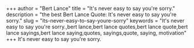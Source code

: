+++
author = "Bert Lance"
title = "It's never easy to say you're sorry."
description = "the best Bert Lance Quote: It's never easy to say you're sorry."
slug = "its-never-easy-to-say-youre-sorry"
keywords = "It's never easy to say you're sorry.,bert lance,bert lance quotes,bert lance quote,bert lance sayings,bert lance saying,quotes, sayings,quote, saying, motivation"
+++
It's never easy to say you're sorry.
